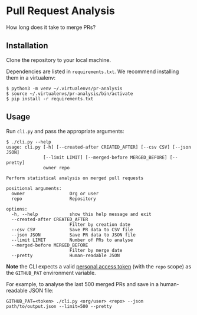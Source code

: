 # Pull Request Analysis

How long does it take to merge PRs?

## Installation

Clone the repository to your local machine.

Dependencies are listed in `requirements.txt`. We recommend installing them in a virtualenv:

```shell
$ python3 -m venv ~/.virtualenvs/pr-analysis
$ source ~/.virtualenvs/pr-analysis/bin/activate
$ pip install -r requirements.txt
```

## Usage

Run `cli.py` and pass the appropriate arguments:

```shell
$ ./cli.py --help
usage: cli.py [-h] [--created-after CREATED_AFTER] [--csv CSV] [--json JSON]
              [--limit LIMIT] [--merged-before MERGED_BEFORE] [--pretty]
              owner repo

Perform statistical analysis on merged pull requests

positional arguments:
  owner                 Org or user
  repo                  Repository

options:
  -h, --help            show this help message and exit
  --created-after CREATED_AFTER
                        Filter by creation date
  --csv CSV             Save PR data to CSV file
  --json JSON           Save PR data to JSON file
  --limit LIMIT         Number of PRs to analyse
  --merged-before MERGED_BEFORE
                        Filter by merge date
  --pretty              Human-readable JSON
```

**Note** the CLI expects a valid [personal access token] (with the `repo` scope) as the `GITHUB_PAT` environment variable.

For example, to analyse the last 500 merged PRs and save in a human-readable JSON file:

```shell
GITHUB_PAT=<token> ./cli.py <org/user> <repo> --json path/to/output.json --limit=500 --pretty
```

[personal access token]: https://docs.github.com/en/authentication/keeping-your-account-and-data-secure/creating-a-personal-access-token
